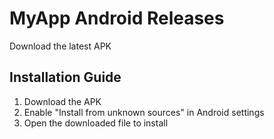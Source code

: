 # MyApp Android Releases

Download the latest APK

## Installation Guide
1. Download the APK
2. Enable "Install from unknown sources" in Android settings
3. Open the downloaded file to install
